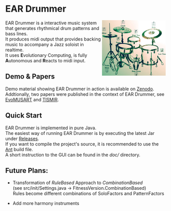 # EAR Drummer

<img align="right" src="img/EarDrumLogo_v1.jpg" width="200" />

EAR Drummer is a interactive music system that generates rhythmical drum patterns and bass lines.\
It produces midi output that provides backing music to accompany a Jazz soloist in realtime.\
It uses **E**volutionary Computing, is fully **A**utonomous and **R**eacts to midi input.

## Demo & Papers

Demo material showing EAR Drummer in action is available on [Zenodo](https://doi.org/10.5281/zenodo.5564676).\
Addtionally, two papers were published in the context of EAR Drummer, see [EvoMUSART](https://doi.org/10.1007/978-3-319-55750-2_17) and [TISMIR](https://doi.org/10.5334/tismir.90).

## Quick Start

EAR Drummer is implemented in pure Java.\
The easiest way of running EAR Drummer is by executing the latest Jar under [Releases](https://github.com/OysterSandwich/EAR-Drummer/releases).\
If you want to compile the project's source, it is recommended to use the [Ant](https://ant.apache.org/) build file.\
A short instruction to the GUI can be found in the *doc/* directory.

## Future Plans:

* Transformation of *RuleBased* Approach to *CombinationBased*\
(see src/init/Settings.java -> FitnessVersion.CombinationBased)\
Rules become different combinations of SoloFactors and PatternFactors

* Add more harmony instruments
